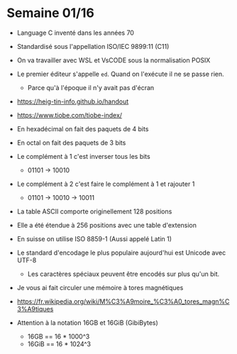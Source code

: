 # Semaine 01/16

- Language C inventé dans les années 70
- Standardisé sous l'appellation ISO/IEC 9899:11 (C11)

- On va travailler avec WSL et VsCODE sous la normalisation POSIX
- Le premier éditeur s'appelle `ed`. Quand on l'exécute il ne se passe rien. 
  - Parce qu'à l'époque il n'y avait pas d'écran

- https://heig-tin-info.github.io/handout
- https://www.tiobe.com/tiobe-index/

- En hexadécimal on fait des paquets de 4 bits
- En octal on fait des paquets de 3 bits

- Le complément à 1 c'est inverser tous les bits
  - 01101 -> 10010
- Le complément à 2 c'est faire le complément à 1 et rajouter 1
  - 01101 -> 10010 -> 10011

- La table ASCII comporte originellement 128 positions
- Elle a été étendue à 256 positions avec une table d'extension
- En suisse on utilise ISO 8859-1 (Aussi appelé Latin 1)
- Le standard d'encodage le plus populaire aujourd'hui est Unicode avec UTF-8
  - Les caractères spéciaux peuvent être encodés sur plus qu'un bit.

- Je vous ai fait circuler une mémoire à tores magnétiques
- https://fr.wikipedia.org/wiki/M%C3%A9moire_%C3%A0_tores_magn%C3%A9tiques

- Attention à la notation 16GB et 16GiB (GibiBytes)
  - 16GB == 16 * 1000^3
  - 16GiB == 16 * 1024^3

